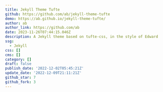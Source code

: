 ```yaml
---
title: Jekyll Theme Tufte
github: https://github.com/ab/jekyll-theme-tufte
demo: https://ab.github.io/jekyll-theme-tufte/
author: ab
author_link: https://github.com/ab
date: 2023-11-26T07:44:15.046Z
description: A Jekyll theme based on tufte-css, in the style of Edward Tufte
ssg:
  - Jekyll
css: []
cms: []
category: []
draft: false
publish_date: '2022-12-02T05:45:21Z'
update_date: '2022-12-09T21:11:21Z'
github_star: 7
github_fork: 3
---
```

